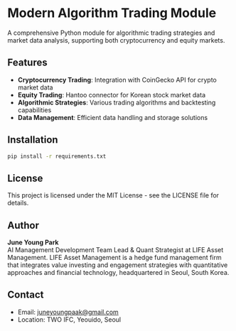 # Modern Algorithm Trading Module

A comprehensive Python module for algorithmic trading strategies and market data analysis, supporting both cryptocurrency and equity markets.

## Features

- **Cryptocurrency Trading**: Integration with CoinGecko API for crypto market data
- **Equity Trading**: Hantoo connector for Korean stock market data
- **Algorithmic Strategies**: Various trading algorithms and backtesting capabilities
- **Data Management**: Efficient data handling and storage solutions

## Installation

```bash
pip install -r requirements.txt
```

## License

This project is licensed under the MIT License - see the LICENSE file for details.

## Author

**June Young Park**  
AI Management Development Team Lead & Quant Strategist at LIFE Asset Management.
LIFE Asset Management is a hedge fund management firm that integrates value investing and engagement strategies with quantitative approaches and financial technology, headquartered in Seoul, South Korea.

## Contact

- Email: juneyoungpaak@gmail.com
- Location: TWO IFC, Yeouido, Seoul
